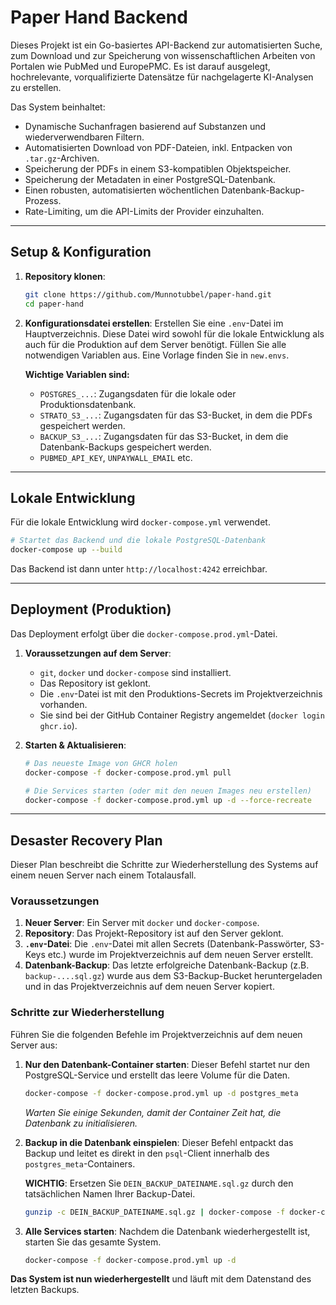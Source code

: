 # Paper Hand Backend

Dieses Projekt ist ein Go-basiertes API-Backend zur automatisierten Suche, zum Download und zur Speicherung von wissenschaftlichen Arbeiten von Portalen wie PubMed und EuropePMC. Es ist darauf ausgelegt, hochrelevante, vorqualifizierte Datensätze für nachgelagerte KI-Analysen zu erstellen.

Das System beinhaltet:
- Dynamische Suchanfragen basierend auf Substanzen und wiederverwendbaren Filtern.
- Automatisierten Download von PDF-Dateien, inkl. Entpacken von `.tar.gz`-Archiven.
- Speicherung der PDFs in einem S3-kompatiblen Objektspeicher.
- Speicherung der Metadaten in einer PostgreSQL-Datenbank.
- Einen robusten, automatisierten wöchentlichen Datenbank-Backup-Prozess.
- Rate-Limiting, um die API-Limits der Provider einzuhalten.

---

## Setup & Konfiguration

1.  **Repository klonen**:
    ```bash
    git clone https://github.com/Munnotubbel/paper-hand.git
    cd paper-hand
    ```

2.  **Konfigurationsdatei erstellen**:
    Erstellen Sie eine `.env`-Datei im Hauptverzeichnis. Diese Datei wird sowohl für die lokale Entwicklung als auch für die Produktion auf dem Server benötigt. Füllen Sie alle notwendigen Variablen aus. Eine Vorlage finden Sie in `new.envs`.

    **Wichtige Variablen sind:**
    - `POSTGRES_...`: Zugangsdaten für die lokale oder Produktionsdatenbank.
    - `STRATO_S3_...`: Zugangsdaten für das S3-Bucket, in dem die PDFs gespeichert werden.
    - `BACKUP_S3_...`: Zugangsdaten für das S3-Bucket, in dem die Datenbank-Backups gespeichert werden.
    - `PUBMED_API_KEY`, `UNPAYWALL_EMAIL` etc.

---

## Lokale Entwicklung

Für die lokale Entwicklung wird `docker-compose.yml` verwendet.

```bash
# Startet das Backend und die lokale PostgreSQL-Datenbank
docker-compose up --build
```
Das Backend ist dann unter `http://localhost:4242` erreichbar.

---

## Deployment (Produktion)

Das Deployment erfolgt über die `docker-compose.prod.yml`-Datei.

1.  **Voraussetzungen auf dem Server**:
    - `git`, `docker` und `docker-compose` sind installiert.
    - Das Repository ist geklont.
    - Die `.env`-Datei ist mit den Produktions-Secrets im Projektverzeichnis vorhanden.
    - Sie sind bei der GitHub Container Registry angemeldet (`docker login ghcr.io`).

2.  **Starten & Aktualisieren**:
    ```bash
    # Das neueste Image von GHCR holen
    docker-compose -f docker-compose.prod.yml pull

    # Die Services starten (oder mit den neuen Images neu erstellen)
    docker-compose -f docker-compose.prod.yml up -d --force-recreate
    ```

---

## Desaster Recovery Plan

Dieser Plan beschreibt die Schritte zur Wiederherstellung des Systems auf einem neuen Server nach einem Totalausfall.

### Voraussetzungen

1.  **Neuer Server**: Ein Server mit `docker` und `docker-compose`.
2.  **Repository**: Das Projekt-Repository ist auf den Server geklont.
3.  **`.env`-Datei**: Die `.env`-Datei mit allen Secrets (Datenbank-Passwörter, S3-Keys etc.) wurde im Projektverzeichnis auf dem neuen Server erstellt.
4.  **Datenbank-Backup**: Das letzte erfolgreiche Datenbank-Backup (z.B. `backup-....sql.gz`) wurde aus dem S3-Backup-Bucket heruntergeladen und in das Projektverzeichnis auf dem neuen Server kopiert.

### Schritte zur Wiederherstellung

Führen Sie die folgenden Befehle im Projektverzeichnis auf dem neuen Server aus:

1.  **Nur den Datenbank-Container starten**:
    Dieser Befehl startet nur den PostgreSQL-Service und erstellt das leere Volume für die Daten.
    ```bash
    docker-compose -f docker-compose.prod.yml up -d postgres_meta
    ```
    *Warten Sie einige Sekunden, damit der Container Zeit hat, die Datenbank zu initialisieren.*

2.  **Backup in die Datenbank einspielen**:
    Dieser Befehl entpackt das Backup und leitet es direkt in den `psql`-Client innerhalb des `postgres_meta`-Containers.

    **WICHTIG**: Ersetzen Sie `DEIN_BACKUP_DATEINAME.sql.gz` durch den tatsächlichen Namen Ihrer Backup-Datei.
    ```bash
    gunzip -c DEIN_BACKUP_DATEINAME.sql.gz | docker-compose -f docker-compose.prod.yml exec -T postgres_meta psql -U ${POSTGRES_META_USER} -d ${POSTGRES_META_DB}
    ```

3.  **Alle Services starten**:
    Nachdem die Datenbank wiederhergestellt ist, starten Sie das gesamte System.
    ```bash
    docker-compose -f docker-compose.prod.yml up -d
    ```

**Das System ist nun wiederhergestellt** und läuft mit dem Datenstand des letzten Backups.